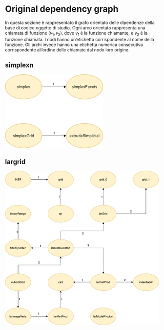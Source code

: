 # Original dependency graph

In questa sezione è rappresentato il grafo orientato delle dipendenze della base di codice oggetto di studio.
Ogni arco orientato rappresenta una chiamata di funzione $(v_1, v_2)$, dove $v_1$ è la funzione chiamante, e $v_2$ è la funzione chiamata. I nodi hanno un’etichetta corrispondente al nome della funzione. Gli archi invece hanno una etichetta numerica consecutiva corrispondente all’ordine delle chiamate dal nodo loro origine.

## simplexn

![Dipendenze del file simplexn.jl](./images/simplexn-original.png)

## largrid

![Dipendenze del file largrid.jl](./images/largrid-original.png)
